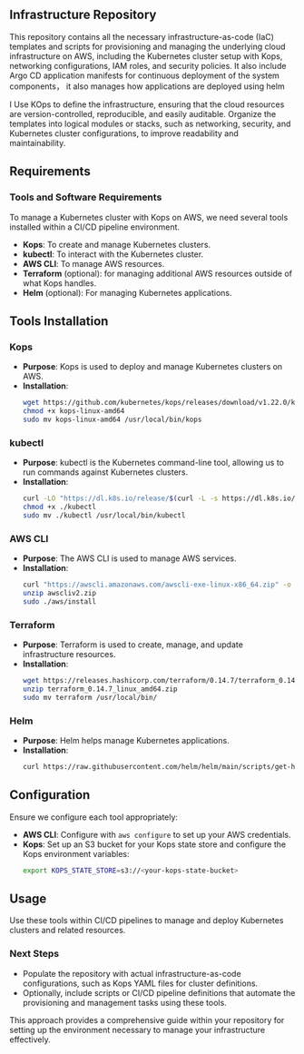 ## Infrastructure Repository

This repository contains all the necessary infrastructure-as-code (IaC) templates and scripts for provisioning and managing the underlying cloud infrastructure on AWS, including the Kubernetes cluster setup with Kops, networking configurations, IAM roles, and security policies. It  also include Argo CD application manifests for continuous deployment of the system components， it also manages how applications are deployed using helm

I Use KOps to define the infrastructure, ensuring that the cloud resources are version-controlled, reproducible, and easily auditable. Organize the templates into logical modules or stacks, such as networking, security, and Kubernetes cluster configurations, to improve readability and maintainability.

## Requirements

### Tools and Software Requirements

To manage a Kubernetes cluster with Kops on AWS, we need several tools installed within a CI/CD pipeline environment. 

- **Kops**: To create and manage Kubernetes clusters.
- **kubectl**: To interact with the Kubernetes cluster.
- **AWS CLI**: To manage AWS resources.
- **Terraform** (optional): for managing additional AWS resources outside of what Kops handles.
- **Helm** (optional): For managing Kubernetes applications.


## Tools Installation
### Kops

- **Purpose**: Kops is used to deploy and manage Kubernetes clusters on AWS.
- **Installation**:
  ```bash
  wget https://github.com/kubernetes/kops/releases/download/v1.22.0/kops-linux-amd64
  chmod +x kops-linux-amd64
  sudo mv kops-linux-amd64 /usr/local/bin/kops
  ```

### kubectl

- **Purpose**: kubectl is the Kubernetes command-line tool, allowing us to run commands against Kubernetes clusters.
- **Installation**:
  ```bash
  curl -LO "https://dl.k8s.io/release/$(curl -L -s https://dl.k8s.io/release/stable.txt)/bin/linux/amd64/kubectl"
  chmod +x ./kubectl
  sudo mv ./kubectl /usr/local/bin/kubectl
  ```

### AWS CLI

- **Purpose**: The AWS CLI is used to manage AWS services.
- **Installation**:
  ```bash
  curl "https://awscli.amazonaws.com/awscli-exe-linux-x86_64.zip" -o "awscliv2.zip"
  unzip awscliv2.zip
  sudo ./aws/install
  ```

### Terraform 

- **Purpose**: Terraform is used to create, manage, and update infrastructure resources.
- **Installation**:
  ```bash
  wget https://releases.hashicorp.com/terraform/0.14.7/terraform_0.14.7_linux_amd64.zip
  unzip terraform_0.14.7_linux_amd64.zip
  sudo mv terraform /usr/local/bin/
  ```

### Helm 
- **Purpose**: Helm helps manage Kubernetes applications.
- **Installation**:
  ```bash
  curl https://raw.githubusercontent.com/helm/helm/main/scripts/get-helm-3 | bash
  ```

## Configuration

Ensure we configure each tool appropriately:

- **AWS CLI**: Configure with `aws configure` to set up your AWS credentials.
- **Kops**: Set up an S3 bucket for your Kops state store and configure the Kops environment variables:
  ```bash
  export KOPS_STATE_STORE=s3://<your-kops-state-bucket>
  ```

## Usage

Use these tools within CI/CD pipelines to manage and deploy Kubernetes clusters and related resources.

### Next Steps

- Populate the repository with actual infrastructure-as-code configurations, such as Kops YAML files for cluster definitions.
- Optionally, include scripts or CI/CD pipeline definitions that automate the provisioning and management tasks using these tools.

This approach provides a comprehensive guide within your repository for setting up the environment necessary to manage your infrastructure effectively.
